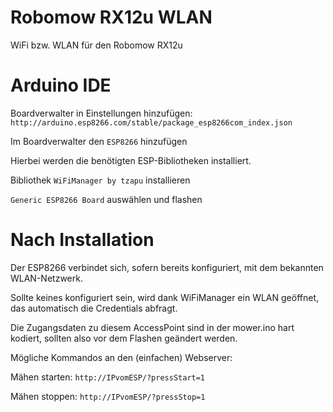 # Robomow RX12u WLAN
WiFi bzw. WLAN für den Robomow RX12u

# Arduino IDE
Boardverwalter in Einstellungen hinzufügen: `http://arduino.esp8266.com/stable/package_esp8266com_index.json`

Im Boardverwalter den `ESP8266` hinzufügen

Hierbei werden die benötigten ESP-Bibliotheken installiert.

Bibliothek `WiFiManager by tzapu` installieren

`Generic ESP8266 Board` auswählen und flashen

# Nach Installation
Der ESP8266 verbindet sich, sofern bereits konfiguriert, mit dem bekannten WLAN-Netzwerk.

Sollte keines konfiguriert sein, wird dank WiFiManager ein WLAN geöffnet, das automatisch die Credentials abfragt.

Die Zugangsdaten zu diesem AccessPoint sind in der mower.ino hart kodiert, sollten also vor dem Flashen geändert werden.

Mögliche Kommandos an den (einfachen) Webserver:

Mähen starten: `http://IPvomESP/?pressStart=1`

Mähen stoppen: `http://IPvomESP/?pressStop=1`